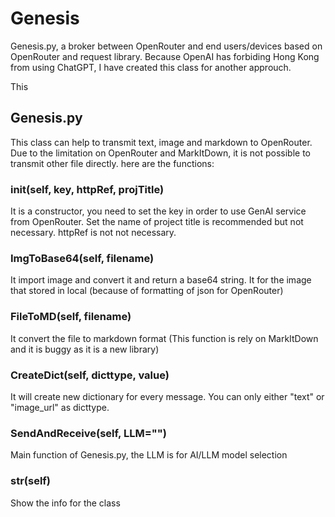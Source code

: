 # Genesis
Genesis.py, a broker between OpenRouter and end users/devices based on OpenRouter and request library. Because OpenAI has forbiding Hong Kong from using ChatGPT, I have created this class for another approuch.

This 

## Genesis.py
This class can help to transmit text, image and markdown to OpenRouter. Due to the limitation on OpenRouter and MarkItDown, it is not possible to transmit other file directly. here are the functions:

### __init__(self, key, httpRef, projTitle)
It is a constructor, you need to set the key in order to use GenAI service from OpenRouter. Set the name of project title is recommended but not necessary. httpRef is not not necessary.

### ImgToBase64(self, filename)
It import image and convert it and return a base64 string. It for the image that stored in local (because of formatting of json for OpenRouter)

### FileToMD(self, filename)
It convert the file to markdown format (This function is rely on MarkItDown and it is buggy as it is a new library)

### CreateDict(self, dicttype, value)
It will create new dictionary for every message. You can only either "text" or "image_url" as dicttype.

### SendAndReceive(self, LLM="")
Main function of Genesis.py, the LLM is for AI/LLM model selection

### __str__(self)
Show the info for the class
